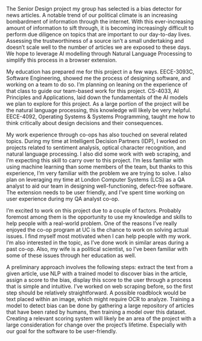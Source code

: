 The Senior Design project my group has selected is a bias detector for news articles. A notable trend of our political climate is an increasing bombardment of information through the internet. With this ever-increasing amount of information to sift through, it is becoming increasingly difficult to perform due diligence on topics that are important to our day-to-day lives. Assessing the trustworthiness of a source isn’t a small undertaking and doesn’t scale well to the number of articles we are exposed to these days. We hope to leverage AI modelling through Natural Language Processing to simplify this process in a browser extension.

My education has prepared me for this project in a few ways. EECE-3093C, Software Engineering, showed me the process of designing software, and working on a team to do so. I’m planning on leaning on the experience of that class to guide our team-based work for this project. CS-4033, AI Principles and Applications, laid down the fundamentals of the AI models we plan to explore for this project. As a large portion of the project will be the natural language processing, this knowledge will likely be very helpful. EECE-4092, Operating Systems & Systems Programming, taught me how to think critically about design decisions and their consequences. 

My work experience through co-ops has also touched on several related topics. During my time at Intelligent Decision Partners (IDP), I worked on projects related to sentiment analysis, optical character recognition, and natural language processing. I also did some work with web scraping, and I’m expecting this skill to carry over to this project. I’m less familiar with using machine learning than some members of the team, but thanks to this experience, I’m very familiar with the problem we are trying to solve. I also plan on leveraging my time at London Computer Systems (LCS) as a QA analyst to aid our team in designing well-functioning, defect-free software. The extension needs to be user friendly, and I’ve spent time working on user experience during my QA analyst co-op.

I’m excited to work on this project due to a couple of factors. Probably foremost among them is the opportunity to use my knowledge and skills to help people with a real-world problem. One of the reasons I’ve really enjoyed the co-op program at UC is the chance to work on solving actual issues. I find myself most motivated when I can help people with my work. I’m also interested in the topic, as I’ve done work in similar areas during a past co-op. Also, my wife is a political scientist, so I’ve been familiar with some of these issues through her education as well. 

A preliminary approach involves the following steps: extract the text from a given article, use NLP with a trained model to discover bias in the article, assign a score to the bias, display this score to the user through a process that is simple and intuitive. I’ve worked on web scraping before, so the first step should be relatively straightforward. A possible roadblock would be text placed within an image, which might require OCR to analyze. Training a model to detect bias can be done by gathering a large repository of articles that have been rated by humans, then training a model over this dataset. Creating a relevant scoring system will likely be an area of the project with a large consideration for change over the project’s lifetime. Especially with our goal for the software to be user-friendly.
